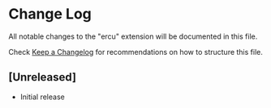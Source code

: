 # Change Log
All notable changes to the "ercu" extension will be documented in this file.

Check [Keep a Changelog](http://keepachangelog.com/) for recommendations on how to structure this file.

## [Unreleased]
- Initial release